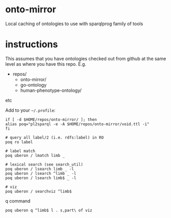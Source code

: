 # onto-mirror

Local caching of ontologies to use with sparqlprog family of tools

# instructions

This assumes that you have ontologies checked out from github at the
same level as where you have this repo. E.g.

 * repos/
    * onto-mirror/
    * go-ontology
    * human-phenotype-ontology/

etc

Add to your `~/.profile`:

```
if [ -d $HOME/repos/onto-mirror/ ]; then
alias poq="pl2sparql -e -A $HOME/repos/onto-mirror/void.ttl -i"
fi
```

```
# query all label/2 (i.e. rdfs:label) in RO
poq ro label

# label match
poq uberon / lmatch limb _

# lexical search (see search_util)
poq uberon / lsearch limb _ -l
poq uberon / lsearch ^limb _ -l
poq uberon / lsearch limb$ _ -l

# viz
poq uberon / searchviz ^limb$
```


q command
```
poq uberon q ^limb$ l . s,part\ of viz
```
